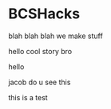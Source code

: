 # BCSHacks

blah blah blah we make stuff

hello cool story bro

hello

jacob do u see this



this is a test